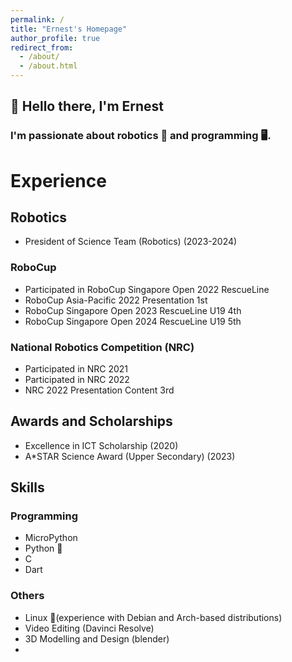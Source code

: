 ```yaml
---
permalink: /
title: "Ernest's Homepage"
author_profile: true
redirect_from: 
  - /about/
  - /about.html
---
```


## 👋 Hello there, I'm Ernest
### I'm passionate about robotics 🤖 and programming 🖥️. 

# Experience
## Robotics
- President of Science Team (Robotics) (2023-2024)
### RoboCup
- Participated in RoboCup Singapore Open 2022 RescueLine
- RoboCup Asia-Pacific 2022 Presentation 1st
- RoboCup Singapore Open 2023 RescueLine U19 4th
- RoboCup Singapore Open 2024 RescueLine U19 5th
### National Robotics Competition (NRC)
- Participated in NRC 2021
- Participated in NRC 2022
- NRC 2022 Presentation Content 3rd

## Awards and Scholarships
- Excellence in ICT Scholarship (2020)
- A*STAR Science Award (Upper Secondary) (2023)


## Skills
### Programming
- MicroPython 
- Python 🐍
- C 
- Dart
### Others
- Linux 🐧(experience with Debian and Arch-based distributions)
- Video Editing (Davinci Resolve)
- 3D Modelling and Design (blender)
- 